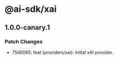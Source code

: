 # @ai-sdk/xai

## 1.0.0-canary.1

### Patch Changes

- 75d0065: feat (providers/xai): Initial xAI provider.
